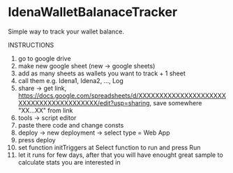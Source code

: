 # IdenaWalletBalanaceTracker
Simple way to track your wallet balance.


INSTRUCTIONS

1. go to google drive
2. make new google sheet (new -> google sheets)
3. add as many sheets as wallets you want to track + 1 sheet
4. call them e.g. Idena1, Idena2, ..., Log
5. share -> get link, https://docs.google.com/spreadsheets/d/XXXXXXXXXXXXXXXXXXXXXXXXXXXXXXXXXXXXXXXX/edit?usp=sharing, save somewhere "XX...XX" from link
6. tools -> script editor
7. paste there code and change consts
8. deploy -> new deployment -> select type = Web App
9. press deploy
10. set function initTriggers at Select function to run and press Run
11. let it runs for few days, after that you will have enought great sample to calculate stats you are interested in
